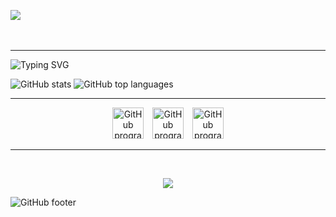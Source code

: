 ![](https://camo.githubusercontent.com/13c7ba5bf2a6bd0394ea9706f92a3ad4c4e01c6b6b33e7c50ae96e783f269a6c/68747470733a2f2f63617073756c652d72656e6465722e76657263656c2e6170702f6170693f747970653d776176696e6726636f6c6f723d336461333761266865696768743d3132302673656374696f6e3d686561646572)
<p align="center">
  <img src="https://komarev.com/ghpvc/?username=Analyzings&color=3BA37A&style=plastic&label=profile+views" width="110" height="17" />              
 <a href="https://youtube.com/c/Clayzee" target="_blank">
  <img src="https://img.shields.io/youtube/channel/subscribers/UCv6159_GAHIxNS5bzikpN-w?color=3BA37A&label=youtube&style=plastic" width="96" height="17" />
</a>
</p>
<hr width="100%" />

![Typing SVG](https://readme-typing-svg.herokuapp.com/?color=3da37a&duration=4000&size=35&center=true&vCenter=true&width=1000&lines=welcome;to+my+profile!)

<p float="left">
  <img src="https://github-readme-stats.vercel.app/api?username=Analyzings&show_icons=true&hide_border=true&theme=panda&bg_color=00000000" alt="GitHub stats" />
  <img src="https://github-readme-stats.vercel.app/api/top-langs/?username=Analyzings&layout=compact&hide_border=true&theme=panda&bg_color=00000000" alt="GitHub top languages" />
</p>
<hr width="100%" />

<p align="center">
  <img src="https://camo.githubusercontent.com/910e9fa5713f0f2aa489815db1897e5698c6bfc66af3d123b2912a269ff98ae7/68747470733a2f2f63646e2e6a7364656c6976722e6e65742f67682f64657669636f6e732f64657669636f6e2f69636f6e732f632f632d6f726967696e616c2e737667" width="50" height="50" alt="GitHub programming language count" />
  <img src="https://camo.githubusercontent.com/91be18bebd8afe5f89a4fb59eeb04ab47b5729a29c868185ee5221407a741c87/68747470733a2f2f63646e2e6a7364656c6976722e6e65742f67682f64657669636f6e732f64657669636f6e2f69636f6e732f63706c7573706c75732f63706c7573706c75732d6f726967696e616c2e737667" width="50" height="50" alt="GitHub programming language count" style="margin-left: 10px;">
  <img src="https://os.mbed.com/media/uploads/allankliu/python.png" width="50" height="50" alt="GitHub programming language count" style="margin-left: 10px;">
</p>

<hr width="100%" />

&nbsp;&nbsp;&nbsp;&nbsp;&nbsp;&nbsp;&nbsp;&nbsp;&nbsp;&nbsp;&nbsp;&nbsp;&nbsp;&nbsp;&nbsp;&nbsp;&nbsp;&nbsp;&nbsp;&nbsp;&nbsp;&nbsp;&nbsp;&nbsp;&nbsp;&nbsp;&nbsp;&nbsp;&nbsp;&nbsp;&nbsp;&nbsp;&nbsp;&nbsp;&nbsp;&nbsp;&nbsp;&nbsp;&nbsp;&nbsp;&nbsp;&nbsp;&nbsp;&nbsp;&nbsp;&nbsp;&nbsp;

<p align="center">
  <img src="api.lanyard.rest/v1/users/792218020125868032" />
</p>

<img src="https://camo.githubusercontent.com/ee695eb6b020d1e13dfd05221a435a765345ec7cf3adaae2e3181091fe50f0de/68747470733a2f2f63617073756c652d72656e6465722e76657263656c2e6170702f6170693f747970653d776176696e6726636f6c6f723d336461333761266865696768743d3132302673656374696f6e3d666f6f746572" alt="GitHub footer" />


